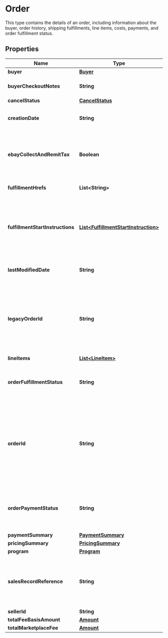 

# Order

This type contains the details of an order, including information about the buyer, order history, shipping fulfillments, line items, costs, payments, and order fulfillment status.

## Properties

Name | Type | Description | Notes
------------ | ------------- | ------------- | -------------
**buyer** | [**Buyer**](Buyer.md) |  |  [optional]
**buyerCheckoutNotes** | **String** | This field contains any comments that the buyer left for the seller about the order during checkout process. This field is only returned if a buyer left comments at checkout time. |  [optional]
**cancelStatus** | [**CancelStatus**](CancelStatus.md) |  |  [optional]
**creationDate** | **String** | The date and time that the order was created. This timestamp is in ISO 8601 format, which uses the 24-hour Universal Coordinated Time (UTC) clock. Format: [YYYY]-[MM]-[DD]T[hh]:[mm]:[ss].[sss]Z Example: 2015-08-04T19:09:02.768Z |  [optional]
**ebayCollectAndRemitTax** | **Boolean** | This field is only returned if true, and indicates that eBay will collect tax (US state-mandated sales tax, &#39;Goods and Services&#39; tax in Australia or New Zealand, and VAT collected for UK and EU countries) for at least one line item in the order, and remit the tax to the taxing authority of the buyer&#39;s residence. If this field is returned, the seller should search for one or more ebayCollectAndRemitTaxes containers at the line item level to get more information about the type of tax and the amount. |  [optional]
**fulfillmentHrefs** | **List&lt;String&gt;** | This array contains a list of one or more getShippingFulfillment call URIs that can be used to retrieve shipping fulfillments that have been set up for the order. |  [optional]
**fulfillmentStartInstructions** | [**List&lt;FulfillmentStartInstruction&gt;**](FulfillmentStartInstruction.md) | This container consists of a set of specifications for fulfilling the order, including the type of fulfillment, shipping carrier and service, shipping address, and estimated delivery window. These instructions are derived from the buyer&#39;s and seller&#39;s eBay account preferences, the listing parameters, and the buyer&#39;s checkout selections. The seller can use them as a starting point for packaging, addressing, and shipping the order. Note: Although this container is presented as an array, it currently returns only one set of fulfillment specifications. Additional array members will be supported in future functionality. |  [optional]
**lastModifiedDate** | **String** | The date and time that the order was last modified. This timestamp is in ISO 8601 format, which uses the 24-hour Universal Coordinated Time (UTC) clock. Format: [YYYY]-[MM]-[DD]T[hh]:[mm]:[ss].[sss]Z Example: 2015-08-04T19:09:02.768Z |  [optional]
**legacyOrderId** | **String** | The unique identifier of the order in legacy format, as traditionally used by the Trading API (and other legacy APIs). Both the orderId field and this field are always returned. Note: In June 2019, Order IDs in REST APIs transitioned to a new format. For the Trading and other legacy APIs, by using version control/compatibility level, users have the option of using the older legacy order ID format, or they can migrate to the new order ID format, which is the same order ID format being used by REST APIs. Although users of the Trading API (and other legacy APIs) can now transition to the new order ID format, this legacyOrderId field will still return order IDs in the old format to distinguish between the old and new order IDs. |  [optional]
**lineItems** | [**List&lt;LineItem&gt;**](LineItem.md) | This array contains the details for all line items that comprise the order. |  [optional]
**orderFulfillmentStatus** | **String** | The degree to which fulfillment of the order is complete. See the OrderFulfillmentStatus type definition for more information about each possible fulfillment state. For implementation help, refer to &lt;a href&#x3D;&#39;https://developer.ebay.com/api-docs/sell/fulfillment/types/sel:OrderFulfillmentStatus&#39;&gt;eBay API documentation&lt;/a&gt; |  [optional]
**orderId** | **String** | The unique identifier of the order. Both the legacyOrderId field (traditionally used by Trading and other legacy APIS) and this field are always returned. Note: In June 2019, Order IDs in REST APIs transitioned to a new format. For the Trading and other legacy APIs, by using version control/compatibility level, users have the option of using the older legacy order ID format, or they can migrate to the new order ID format, which is the same order ID format being used by REST APIs. The new format is a non-parsable string, globally unique across all eBay marketplaces, and consistent for both single line item and multiple line item orders. These order identifiers are automatically generated after buyer payment, and unlike in the past, instead of just being known and exposed to the seller, these unique order identifiers will also be known and used/referenced by the buyer and eBay customer support. |  [optional]
**orderPaymentStatus** | **String** | The enumeration value returned in this field indicates the current payment status of an order, or in case of a refund request, the current status of the refund. See the OrderPaymentStatusEnum type definition for more information about each possible payment/refund state. For implementation help, refer to &lt;a href&#x3D;&#39;https://developer.ebay.com/api-docs/sell/fulfillment/types/sel:OrderPaymentStatusEnum&#39;&gt;eBay API documentation&lt;/a&gt; |  [optional]
**paymentSummary** | [**PaymentSummary**](PaymentSummary.md) |  |  [optional]
**pricingSummary** | [**PricingSummary**](PricingSummary.md) |  |  [optional]
**program** | [**Program**](Program.md) |  |  [optional]
**salesRecordReference** | **String** | An eBay-generated identifier that is used to identify and manage orders through the Selling Manager and Selling Manager Pro tools. This order identifier can also be found on the Orders grid page and in the Sales Record pages in Seller Hub. A salesRecordReference number is only generated and returned at the order level, and not at the order line item level. In cases where the seller does not have a Selling Manager or Selling Manager Pro subscription nor access to Seller Hub, this field may not be returned. |  [optional]
**sellerId** | **String** | The unique eBay user ID of the seller who sold the order. |  [optional]
**totalFeeBasisAmount** | [**Amount**](Amount.md) |  |  [optional]
**totalMarketplaceFee** | [**Amount**](Amount.md) |  |  [optional]



